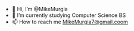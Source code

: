 - 👋 Hi, I’m @MikeMurgia
- 🌱 I’m currently studying Computer Science BS
- 📫 How to reach me MikeMurgia7@gmail.coom


<!---
MikeMurgia/MikeMurgia is a ✨ special ✨ repository because its `README.md` (this file) appears on your GitHub profile.
You can click the Preview link to take a look at your changes.
--->
